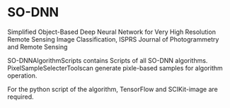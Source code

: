# SO-DNN
Simplified Object-Based Deep Neural Network for Very High Resolution Remote Sensing Image Classification, ISPRS Journal of Photogrammetry and Remote Sensing

SO-DNNAlgorithmScripts contains Scripts of all SO-DNN algorithms.
PixelSampleSelecterToolscan generate pixle-based samples for algorithm operation.

For the python script of the algorithm, TensorFlow and SCIKit-image are required.







